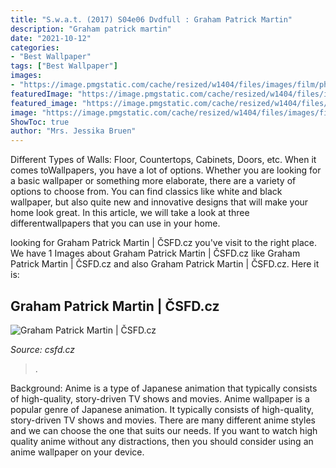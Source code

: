 ```yaml
---
title: "S.w.a.t. (2017) S04e06 Dvdfull : Graham Patrick Martin"
description: "Graham patrick martin"
date: "2021-10-12"
categories:
- "Best Wallpaper"
tags: ["Best Wallpaper"]
images:
- "https://image.pmgstatic.com/cache/resized/w1404/files/images/film/photos/162/111/162111753_9b06c4.jpg"
featuredImage: "https://image.pmgstatic.com/cache/resized/w1404/files/images/film/photos/162/111/162111753_9b06c4.jpg"
featured_image: "https://image.pmgstatic.com/cache/resized/w1404/files/images/film/photos/162/111/162111753_9b06c4.jpg"
image: "https://image.pmgstatic.com/cache/resized/w1404/files/images/film/photos/162/111/162111753_9b06c4.jpg"
ShowToc: true
author: "Mrs. Jessika Bruen"
---
```



Different Types of Walls: Floor, Countertops, Cabinets, Doors, etc.
When it comes toWallpapers, you have a lot of options. Whether you are looking for a basic wallpaper or something more elaborate, there are a variety of options to choose from. You can find classics like white and black wallpaper, but also quite new and innovative designs that will make your home look great. In this article, we will take a look at three differentwallpapers that you can use in your home.

	

		
looking for Graham Patrick Martin | ČSFD.cz you've visit to the right place. We have 1 Images about Graham Patrick Martin | ČSFD.cz like Graham Patrick Martin | ČSFD.cz and also Graham Patrick Martin | ČSFD.cz. Here it is:
		
    
## Graham Patrick Martin | ČSFD.cz

<img loading=lazy src="https://image.pmgstatic.com/cache/resized/w1404/files/images/film/photos/162/111/162111753_9b06c4.jpg" onerror="this.onerror=null;this.src='https://tse1.mm.bing.net/th?id=OIP.Qvv4FxpnBjF5HaUcRLrRGwHaE8&amp;pid=15.1';" alt="Graham Patrick Martin | ČSFD.cz">

_Source: csfd.cz_

>. 

	

Background: Anime is a type of Japanese animation that typically consists of high-quality, story-driven TV shows and movies.
Anime wallpaper is a popular genre of Japanese animation. It typically consists of high-quality, story-driven TV shows and movies. There are many different anime styles and we can choose the one that suits our needs. If you want to watch high quality anime without any distractions, then you should consider using an anime wallpaper on your device.

